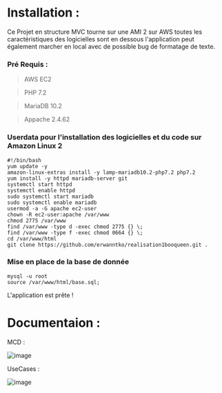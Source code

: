 # Installation :

Ce Projet en structure MVC tourne sur une AMI 2 sur AWS toutes les caractéristiques des logicielles sont en dessous l'application peut également marcher en local avec de possible bug de formatage de texte.

### Pré Requis :

> AWS EC2

> PHP 7.2

> MariaDB 10.2

> Appache 2.4.62

### Userdata pour l'installation des logicielles et du code sur Amazon Linux 2

```
#!/bin/bash
yum update -y
amazon-linux-extras install -y lamp-mariadb10.2-php7.2 php7.2
yum install -y httpd mariadb-server git
systemctl start httpd
systemctl enable httpd
sudo systemctl start mariadb
sudo systemctl enable mariadb
usermod -a -G apache ec2-user
chown -R ec2-user:apache /var/www
chmod 2775 /var/www
find /var/www -type d -exec chmod 2775 {} \;
find /var/www -type f -exec chmod 0664 {} \;
cd /var/www/html
git clone https://github.com/erwanntko/realisation1booqueen.git .
```
### Mise en place de la base de donnée
```
mysql -u root
source /var/www/html/base.sql;
```

L'application est prête !

# Documentaion :

MCD :

![image](https://github.com/user-attachments/assets/24735856-ded6-4033-bfdd-23f8d5a96a3b)

UseCases :

![image](https://github.com/user-attachments/assets/2b2981e7-3de8-42fb-9770-865a7c59a2bc)
